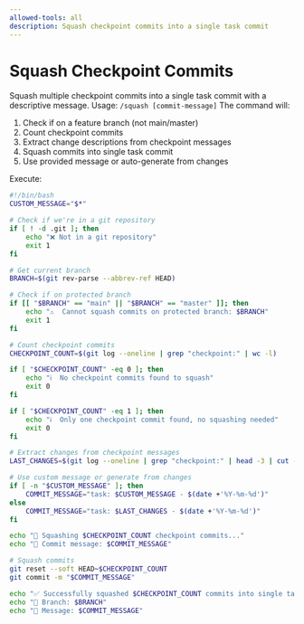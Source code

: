 ```yaml
---
allowed-tools: all
description: Squash checkpoint commits into a single task commit
---
```

# Squash Checkpoint Commits
Squash multiple checkpoint commits into a single task commit with a descriptive message.
Usage: `/squash [commit-message]`
The command will:
1. Check if on a feature branch (not main/master)
2. Count checkpoint commits
3. Extract change descriptions from checkpoint messages
4. Squash commits into single task commit
5. Use provided message or auto-generate from changes

Execute:
```bash
#!/bin/bash
CUSTOM_MESSAGE="$*"

# Check if we're in a git repository
if [ ! -d .git ]; then
    echo "❌ Not in a git repository"
    exit 1
fi

# Get current branch
BRANCH=$(git rev-parse --abbrev-ref HEAD)

# Check if on protected branch
if [[ "$BRANCH" == "main" || "$BRANCH" == "master" ]]; then
    echo "⚠️  Cannot squash commits on protected branch: $BRANCH"
    exit 1
fi

# Count checkpoint commits
CHECKPOINT_COUNT=$(git log --oneline | grep "checkpoint:" | wc -l)

if [ "$CHECKPOINT_COUNT" -eq 0 ]; then
    echo "ℹ️  No checkpoint commits found to squash"
    exit 0
fi

if [ "$CHECKPOINT_COUNT" -eq 1 ]; then
    echo "ℹ️  Only one checkpoint commit found, no squashing needed"
    exit 0
fi

# Extract changes from checkpoint messages
LAST_CHANGES=$(git log --oneline | grep "checkpoint:" | head -3 | cut -d' ' -f3- | tr '\n' ', ' | sed 's/, $//')

# Use custom message or generate from changes
if [ -n "$CUSTOM_MESSAGE" ]; then
    COMMIT_MESSAGE="task: $CUSTOM_MESSAGE - $(date +'%Y-%m-%d')"
else
    COMMIT_MESSAGE="task: $LAST_CHANGES - $(date +'%Y-%m-%d')"
fi

echo "🔄 Squashing $CHECKPOINT_COUNT checkpoint commits..."
echo "📝 Commit message: $COMMIT_MESSAGE"

# Squash commits
git reset --soft HEAD~$CHECKPOINT_COUNT
git commit -m "$COMMIT_MESSAGE"

echo "✅ Successfully squashed $CHECKPOINT_COUNT commits into single task commit"
echo "🌿 Branch: $BRANCH"
echo "💬 Message: $COMMIT_MESSAGE"